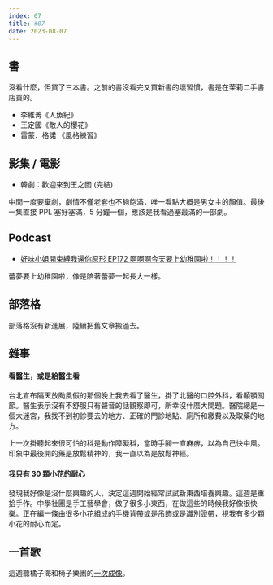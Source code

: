 ```yaml
---
index: 07
title: #07
date: 2023-08-07
---
```


## 書

沒看什麼，但買了三本書。之前的書沒看完又買新書的壞習慣，書是在茉莉二手書店買的。

- 李維菁《人魚紀》
- 王定國《敵人的櫻花》
- 雷蒙．格諾 《風格練習》

## 影集 / 電影

- 韓劇：歡迎來到王之國 (完結)

中間一度要棄劇，劇情不僅老套也不夠飽滿，唯一看點大概是男女主的顏值。最後一集直接 PPL 塞好塞滿，5 分鐘一個，應該是我看過塞最滿的一部劇。

## Podcast

- [好味小姐開束縛我還你原形 EP172 啊啊啊今天要上幼稚園啦！！！！](https://open.spotify.com/episode/0qJGOHlU32bMkc4pbMCnTP?si=f62552fce8db40a7&nd=1)

蕾夢要上幼稚園啦，像是陪著蕾夢一起長大一樣。

## 部落格

部落格沒有新進展，陸續把舊文章搬過去。

## 雜事

#### 看醫生，或是給醫生看

台北宣布隔天放颱風假的那個晚上我去看了醫生，掛了北醫的口腔外科，看顳顎關節。醫生表示沒有不舒服只有聲音的話觀察即可，所幸沒什麼大問題。醫院總是一個大迷宮，我找不到初診要去的地方、正確的門診地點、廁所和繳費以及取藥的地方。

上一次掛聽起來很可怕的科是動作障礙科，當時手腳一直麻痹，以為自己快中風。印象中最後開的藥是放鬆精神的，我一直以為是放鬆神經。

#### 我只有 30 顆小花的耐心

發現我好像是沒什麼興趣的人，決定這週開始經常試試新東西培養興趣。這週是重拾手作。中學社團是手工藝學會，做了很多小東西，在做這些的時候我好像很快樂。正在編一條由很多小花組成的手機背帶或是吊飾或是識別證帶，視我有多少顆小花的耐心而定。

## 一首歌

這週聽橘子海和椅子樂團的[一次成像](https://open.spotify.com/track/4cctRd6UUBmw2KEWTOFydH?si=cd84e25583af4796)。
